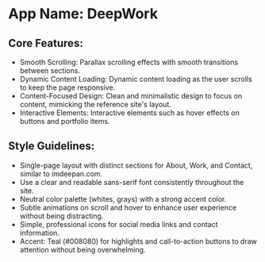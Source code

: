 # **App Name**: DeepWork

## Core Features:

- Smooth Scrolling: Parallax scrolling effects with smooth transitions between sections.
- Dynamic Content Loading: Dynamic content loading as the user scrolls to keep the page responsive.
- Content-Focused Design: Clean and minimalistic design to focus on content, mimicking the reference site's layout.
- Interactive Elements: Interactive elements such as hover effects on buttons and portfolio items.

## Style Guidelines:

- Single-page layout with distinct sections for About, Work, and Contact, similar to imdeepan.com.
- Use a clear and readable sans-serif font consistently throughout the site.
- Neutral color palette (whites, grays) with a strong accent color.
- Subtle animations on scroll and hover to enhance user experience without being distracting.
- Simple, professional icons for social media links and contact information.
- Accent: Teal (#008080) for highlights and call-to-action buttons to draw attention without being overwhelming.